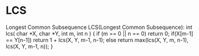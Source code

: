 LCS
===

Longest Common Subsequence
LCS(Longest Common Subsequence):
int lcs( char *X, char *Y, int m, int n ) 
{ if (m == 0 || n == 0) 
    return 0; 
   if(X[m-1] == Y[n-1]) return 1 + lcs(X, Y, m-1, n-1); 
   else return max(lcs(X, Y, m, n-1), lcs(X, Y, m-1, n)); 
}
